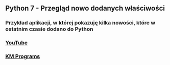 ## Python 7 - Przegląd nowo dodanych właściwości

### Przykład aplikacji, w której pokazuję kilka nowości, które w ostatnim czasie dodano do Python

### [YouTube](https://www.youtube.com/watch?v=MojFd-Y7LV4&list=PLCXqHvi_kahzWEUgvd9J3C739Qeuf4WiZ&index=6)
### [KM Programs](https://km-programs.pl/)
